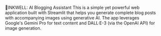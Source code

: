 📝INKWELL: AI Blogging Assistant 
This is a simple yet powerful web application built with Streamlit that helps you generate complete blog posts with accompanying images using generative AI. The app leverages Google's Gemini Pro for text content and DALL·E-3 (via the OpenAI API) for image generation.